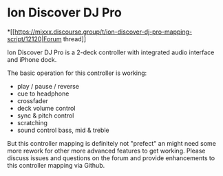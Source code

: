 # Ion Discover DJ Pro

  *[[https://mixxx.discourse.group/t/ion-discover-dj-pro-mapping-script/12120|Forum thread]]

Ion Discover DJ Pro is a 2-deck controller with integrated audio interface and iPhone dock.

The basic operation for this controller is working:
  * play / pause / reverse
  * cue to headphone
  * crossfader
  * deck volume control
  * sync & pitch control
  * scratching
  * sound control bass, mid & treble

But this controller mapping is definitely not "prefect" an might need some more rework for other more advanced features to get working. Please discuss issues and questions on the forum and provide enhancements to this controller mapping via Github.